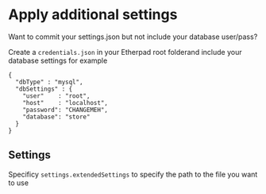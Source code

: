 # Apply additional settings

Want to commit your settings.json but not include your database user/pass?

Create a ``credentials.json`` in your Etherpad root folderand include your database settings for example

```
{
  "dbType" : "mysql",
  "dbSettings" : {
    "user"    : "root",
    "host"    : "localhost",
    "password": "CHANGEMEH",
    "database": "store"
  }
}
```

## Settings
Specificy ``settings.extendedSettings`` to specify the path to the file you want to use
